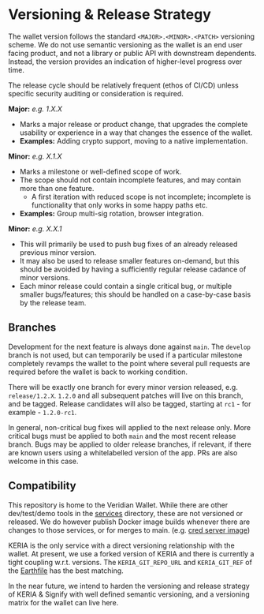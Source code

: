 # Versioning & Release Strategy

The wallet version follows the standard `<MAJOR>.<MINOR>.<PATCH>` versioning scheme.
We do not use semantic versioning as the wallet is an end user facing product, and not a library or public API with downstream dependents.
Instead, the version provides an indication of higher-level progress over time.

The release cycle should be relatively frequent (ethos of CI/CD) unless specific security auditing or consideration is required.

**Major:** _e.g. 1.X.X_
- Marks a major release or product change, that upgrades the complete usability or experience in a way that changes the essence of the wallet.
- **Examples:** Adding crypto support, moving to a native implementation.

**Minor:** _e.g. X.1.X_
- Marks a milestone or well-defined scope of work.
- The scope should not contain incomplete features, and may contain more than one feature.
  - A first iteration with reduced scope is not incomplete; incomplete is functionality that only works in some happy paths etc.
- **Examples:** Group multi-sig rotation, browser integration.

**Minor:** _e.g. X.X.1_
- This will primarily be used to push bug fixes of an already released previous minor version.
- It may also be used to release smaller features on-demand, but this should be avoided by having a sufficiently regular release cadance of minor versions.
- Each minor release could contain a single critical bug, or multiple smaller bugs/features; this should be handled on a case-by-case basis by the release team.

## Branches

Development for the next feature is always done against `main`.
The `develop` branch is not used, but can temporarily be used if a particular milestone completely revamps the wallet to the point where several pull requests are required before the wallet is back to working condition.

There will be exactly one branch for every minor version released, e.g. `release/1.2.X`.
`1.2.0` and all subsequent patches will live on this branch, and be tagged.
Release candidates will also be tagged, starting at `rc1` - for example - `1.2.0-rc1`.

In general, non-critical bug fixes will applied to the next release only.
More critical bugs must be applied to both `main` and the most recent release branch.
Bugs may be applied to older release branches, if relevant, if there are known users using a whitelabelled version of the app.
PRs are also welcome in this case.

## Compatibility

This repository is home to the Veridian Wallet.
While there are other dev/test/demo tools in the [services](../services) directory, these are not versioned or released.
We do however publish Docker image builds whenever there are changes to those services, or for merges to main. (e.g. [cred server image](https://hub.docker.com/r/cardanofoundation/cf-cred-issuance/tags))

KERIA is the only service with a direct versioning relationship with the wallet.
At present, we use a forked version of KERIA and there is currently a tight coupling w.r.t. versions.
The `KERIA_GIT_REPO_URL` and `KERIA_GIT_REF` of the [Earthfile](../Earthfile) has the best matching.

In the near future, we intend to harden the versioning and release strategy of KERIA & Signify with well defined semantic versioning, and a versioning matrix for the wallet can live here.
